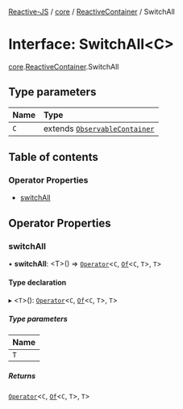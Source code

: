 [Reactive-JS](../README.md) / [core](../modules/core.md) / [ReactiveContainer](../modules/core.ReactiveContainer.md) / SwitchAll

# Interface: SwitchAll<C\>

[core](../modules/core.md).[ReactiveContainer](../modules/core.ReactiveContainer.md).SwitchAll

## Type parameters

| Name | Type |
| :------ | :------ |
| `C` | extends [`ObservableContainer`](core.ObservableContainer.md) |

## Table of contents

### Operator Properties

- [switchAll](core.ReactiveContainer.SwitchAll.md#switchall)

## Operator Properties

### switchAll

• **switchAll**: <T\>() => [`Operator`](../modules/core.Container.md#operator)<`C`, [`Of`](../modules/core.Container.md#of)<`C`, `T`\>, `T`\>

#### Type declaration

▸ <`T`\>(): [`Operator`](../modules/core.Container.md#operator)<`C`, [`Of`](../modules/core.Container.md#of)<`C`, `T`\>, `T`\>

##### Type parameters

| Name |
| :------ |
| `T` |

##### Returns

[`Operator`](../modules/core.Container.md#operator)<`C`, [`Of`](../modules/core.Container.md#of)<`C`, `T`\>, `T`\>
